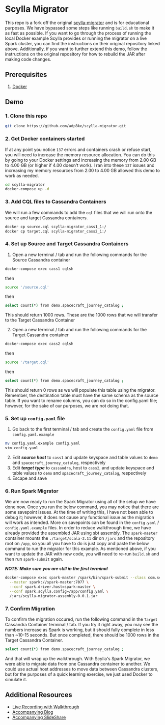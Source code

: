 # Scylla Migrator

This repo is a fork off the original [scylla-migrator](https://github.com/scylladb/scylla-migrator) and is for educational purposes. We have bypassed some steps like running `build.sh` to make it as fast as possible. If you want to go through the process of running the local Docker example Scylla provides or running the migrator on a live Spark cluster, you can find the instructions on their original repository linked above. Additionally, if you want to further extend this demo, follow the instructions on the original repository for how to rebuild the JAR after making code changes. 

## Prerequisites

1. [Docker](https://www.docker.com/)

## Demo

### 1. Clone this repo

```bash
git clone https://github.com/adp8ke/scylla-migrator.git
```

### 2. Get Docker containers started

If at any point you notice `137` errors and containers crash or refuse start, you will need to increase the memory resource allocation. You can do this by going to your Docker settings and increasing the memory from 2.00 GB to 4.00 GB (or higher if 4.00 doesn't work). I ran into these `137` issues and increasing my memory resources from 2.00 to 4.00 GB allowed this demo to work as needed.

```bash
cd scylla-migrator
docker-compose up -d
```

### 3. Add CQL files to Cassandra Containers

We will run a few commands to add the `cql` files that we will run onto the source and target Cassandra containers.

```bash
docker cp source.cql scylla-migrator_cass1_1:/
docker cp target.cql scylla-migrator_cass2_1:/
```

### 4. Set up Source and Target Cassandra Containers

1. Open a new terminal / tab and run the following commands for the Source Cassandra container

```bash
docker-compose exec cass1 cqlsh
```
then
```bash
source '/source.cql'
```
then
```bash
select count(*) from demo.spacecraft_journey_catalog ;
```
This should return 1000 rows. These are the 1000 rows that we will transfer to the Target Cassandra Container

2. Open a new terminal / tab and run the following commands for the Target Cassandra container

```bash
docker-compose exec cass2 cqlsh
```
then
```bash
source '/target.cql'
```
then
```bash
select count(*) from demo.spacecraft_journey_catalog ;
```
This should return 0 rows as we will populate this table using the migrator. Remember, the destination table must have the same schema as the source table. If you want to rename columns, you can do so in the config.yaml file; however, for the sake of our purposes, we are not doing that. 

### 5. Set up `config.yaml` file

1. Go back to the first terminal / tab and create the `config.yaml` file from `config.yaml.example`

```bash
mv config.yaml.example config.yaml
vim config.yaml
```

2. Edit ***source host*** to `cass1` and update keyspace and table values to `demo` and `spacecraft_journey_catalog`, respectively
3. Edit ***target type*** to `cassandra`, host to `cass2`, and update keyspace and table values to `demo` and `spacecraft_journey_catalog`, respectively
4. Escape and save

### 6. Run Spark Migrator

We are now ready to run the Spark Migrator using all of the setup we have done now. Once you run the below command, you may notice that there are some savepoint issues. At the time of writing this, I have not been able to debug it; however, it does not cause any functional issue as the migration will work as intended. More on savepoints can be found in the `config.yaml` / `config.yaml.example` files. In order to reduce walkthrough time, we have already provided the assembled JAR using sbt assembly. The `spark-master` container mounts the `./target/scala-2.11` dir on `/jars` and the repository root on `/app`, so you all you have to do is just copy and paste the below command to run the migrator for this example. As mentioned above, if you want to update the JAR with new code, you will need to re-run `build.sh` and then run `spark-submit` again.

***NOTE: Make sure you are still in the first terminal***

```bash
docker-compose exec spark-master /spark/bin/spark-submit --class com.scylladb.migrator.Migrator \
  --master spark://spark-master:7077 \
  --conf spark.driver.host=spark-master \
  --conf spark.scylla.config=/app/config.yaml \
  /jars/scylla-migrator-assembly-0.0.1.jar
```

### 7. Confirm Migration

To confirm the migration occured, run the following command in the `Target` Cassandra Container terminal / tab. If you try it right away, you may see the numbers increase as Spark is working, but it should fully complete in less than ~10-15 seconds. But once completed, there should be 1000 rows in the Target Cassandra Container.

```bash
select count(*) from demo.spacecraft_journey_catalog ;
```

And that will wrap up the walkthrough. With Scylla's Spark Migrator, we were able to migrate data from one Cassandra container to another. We could use actual host addresses to move data between Cassandra clusters, but for the purposes of a quick learning exercise, we just used Docker to simulate it.

## Additional Resources
- [Live Recording with Walkthrough]()
- [Accompanying Blog]()
- [Accompanying SlideShare]()
